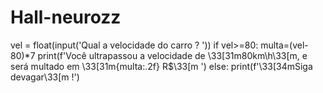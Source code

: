 # Hall-neurozz
  vel = float(input('Qual a velocidade do carro ?  '))
if vel>=80:
    multa=(vel-80)*7
    print(f'Você ultrapassou a velocidade de \33[31m80km\h\33[m, e será multado em \33[31m{multa:.2f} R$\33[m ')
else:
    print(f'\33[34mSiga devagar\33[m !')
